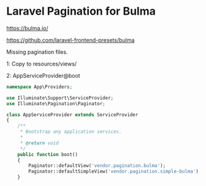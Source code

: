 # Laravel Pagination for Bulma

https://bulma.io/

https://github.com/laravel-frontend-presets/bulma

Missing pagination files.

1: Copy to resources/views/

2: AppServiceProvider@boot

```php
namespace App\Providers;

use Illuminate\Support\ServiceProvider;
use Illuminate\Pagination\Paginator;

class AppServiceProvider extends ServiceProvider
{
    /**
     * Bootstrap any application services.
     *
     * @return void
     */
    public function boot()
    {
        Paginator::defaultView('vendor.pagination.bulma');
        Paginator::defaultSimpleView('vendor.pagination.simple-bulma');
    }
```
